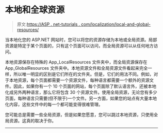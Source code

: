# 本地和全球资源

> 原文:[https://ASP . net-tutorials . com/localization/local-and-global-resources/](https://asp.net-tutorials.com/localization/local-and-global-resources/)

当本地化您的 ASP.NET 网站时，您可以将您的资源存储为本地或全局资源。局部资源是特定于某个页面的，只有这个页面可以访问，而全局资源可以从任何地方访问。

本地资源保存在特殊的 App_LocalResources 文件夹中，而全局资源保存在 App_GlobalResources 文件夹中。本地资源文件和全局资源文件看起来完全一样，所以唯一明显的区别是它们所在的文件夹。但是，它们的用法不同。例如，对于本地资源，每个页面都需要一个资源文件，每种语言都需要一个额外的资源文件。因此，如果你有一个 10 个页面的网站，每个页面除了默认语言外，还被本地化成另外两种语言，那么它将包含 30 个资源文件。使用全局资源，无论您有多少页面，每种语言只需要(但不限于)一个文件。另一方面，如果您的站点有大量本地化内容，这些文件中的每一个都可能变得很难管理。

您可能总是需要一些全局资源，但是如果您愿意，您可以跳过本地资源，只使用全局资源。这真的取决于你。

* * *